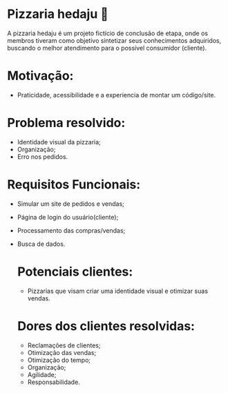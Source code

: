 # Pizzaria hedaju 🍕
A pizzaria hedaju é um projeto fictício de conclusão de etapa, onde os membros tiveram como objetivo sintetizar seus conhecimentos adquiridos, buscando o melhor atendimento para o possível consumidor (cliente).

# Motivação:
- Praticidade, acessibilidade e a experiencia de montar um código/site.

# Problema resolvido:
- Identidade visual da pizzaria;
- Organização;
- Erro nos pedidos.
  
# Requisitos Funcionais:
- Simular um site de pedidos e vendas;
- Página de login do usuário(cliente);
- Processamento das compras/vendas;
- Busca de dados.

  # Potenciais clientes:
  - Pizzarias que visam criar uma identidade visual e otimizar suas vendas.
 
  # Dores dos clientes resolvidas:
  - Reclamações de clientes;
  - Otimização das vendas;
  - Otimização do tempo;
  - Organização;
  - Agilidade;
  - Responsabilidade.
